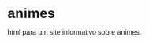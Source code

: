 # animes
html para um site informativo sobre animes.
<!DOCTYPE html>
<html>
<head>
    <meta charset="UTF-8">
    <title>Animes de 2023</title>
    <style>
        /* Estilos básicos - personalize conforme necessário */
        body {
            font-family: Arial, sans-serif;
        }

        header {
            background-color: #333;
            color: #fff;
            text-align: center;
            padding: 10px;
        }

        h1 {
            margin: 0;
        }

        .container {
            max-width: 800px;
            margin: 0 auto;
            padding: 20px;
        }

        input[type="text"] {
            width: 100%;
            padding: 10px;
            margin-bottom: 10px;
        }

        ul {
            list-style: none;
            padding: 0;
        }

        li {
            margin-bottom: 10px;
        }
    </style>
</head>
<body>
    <header>
        <h1>Principais Animes de 2023</h1>
    </header>

    <div class="container">
        <input type="text" id="search" placeholder="Pesquisar por anime...">
        <ul id="anime-list">
            <li>Nome do Anime 1</li>
            <li>Nome do Anime 2</li>
            <li>Nome do Anime 3</li>
            <!-- Adicione mais animes à medida que necessário -->
        </ul>
    </div>

    <script>
        // JavaScript para a barra de pesquisa
        const searchInput = document.getElementById('search');
        const animeList = document.getElementById('anime-list');

        searchInput.addEventListener('input', function () {
            const searchTerm = searchInput.value.toLowerCase();
            const items = animeList.getElementsByTagName('li');

            for (let i = 0; i < items.length; i++) {
                const item = items[i];
                const text = item.textContent.toLowerCase();

                if (text.includes(searchTerm)) {
                    item.style.display = 'block';
                } else {
                    item.style.display = 'none';
                }
            }
        });
    </script>
</body>
</html>
